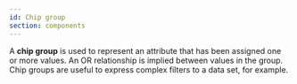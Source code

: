 ```yaml
---
id: Chip group
section: components
---
```

A **chip group** is used to represent an attribute that has been assigned one or more values. An OR relationship is implied between values in the group. Chip groups are useful to express complex filters to a data set, for example.
